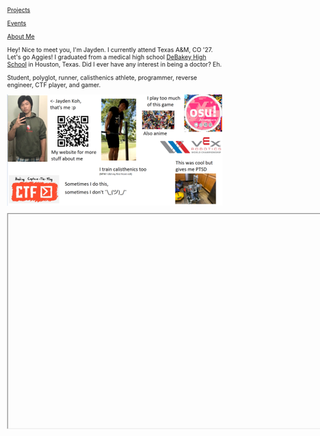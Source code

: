 <ins>[Projects](/projects)</ins>

<ins>[Events](/events)</ins>

<ins>[About Me](/about)</ins>


Hey! Nice to meet you, I'm Jayden. I currently attend Texas A&M, CO '27. Let's go Aggies! I graduated from a medical high school [DeBakey High School](https://www.houstonisd.org/debakey) in Houston, Texas. Did I ever have any interest in being a doctor? Eh.

Student, polyglot, runner, calisthenics athlete, programmer, reverse engineer, CTF player, and gamer.

![the bwsi experience](/assets/bwsipic.png)

<iframe data= "/assets/Resume Spring 2024.5.pdf" 
                width="800"
                height="500"> 
                </iframe> 
